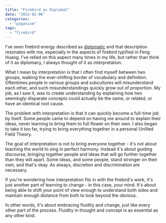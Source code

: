 ```yaml
---
title: "Firebird as Diplomat"
date: "2012-02-06"
categories: 
  - "paganism"
tags: 
  - "firebird"
---
```


I've seen firebird energy described as [diplomatic](http://www.dreamofhorn.com/nest/feathers10.html) and that description resonates with me, especially in the aspects of firebird typified in Feng Huang. I've relied on this aspect many times in my life, but rather than think of it as diplomacy, I always thought of it as interpretation.

What I mean by interpretation is that I often find myself between two groups, walking the ever-shifting border of vocabulary and definition. Oftentimes people in various groups and subcultures will misunderstand each other, and such misunderstandings quickly grow out of proportion. My job, as I saw it, was to create understanding by explaining how two seemingly-disparate concepts could actually be the same, or related, or have an identical root cause.

The problem with interpretation is that it can quickly become a full-time job by itself. Some people came to depend on having me around to explain their ideas, never learning to bring them to full flower on their own. I also began to take it too far, trying to bring everything together in a personal Unified Field Theory.

The goal of interpretation is not to bring everyone together - it's not about teaching the world to sing in perfect harmony. Instead it's about guiding discourse, bringing together people and ideas that will go further together than they will apart. Some ideas, and some people, stand stronger on their own, and that's okay. As always, discretion and discrimination are necessary.

If you're wondering how interpretation fits in with the firebird's work, it's just another part of learning to change - in this case, your mind. It's about being able to shift your point of view enough to understand both sides and maintain enough distance from both to look beyond the obvious.

In other words, it's about embracing fluidity and change, just like every other part of the process. Fluidity in thought and concept is as essential as any other kind.
